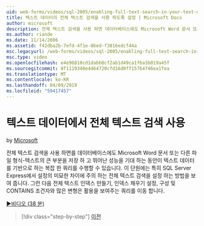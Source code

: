 ```yaml
---
uid: web-forms/videos/sql-2005/enabling-full-text-search-in-your-text-data
title: 텍스트 데이터의 전체 텍스트 검색을 사용 하도록 설정 | Microsoft Docs
author: microsoft
description: 전체 텍스트 검색을 사용 하면 데이터베이스에도 Microsoft Word 문서 또는 다른 파일 형식-텍스트의 큰 부분을 저장 하 고 복잡 한 qu. 수행 수 있습니다...
ms.author: riande
ms.date: 11/14/2006
ms.assetid: f42dba2b-7efd-4f1e-8bed-f3816edcf44a
msc.legacyurl: /web-forms/videos/sql-2005/enabling-full-text-search-in-your-text-data
msc.type: video
ms.openlocfilehash: e4e96810cd1dabb0cf2ab1d49ca1f6a3b019a45f
ms.sourcegitcommit: 0f1119340e4464720cfd16d0ff15764746ea1fea
ms.translationtype: MT
ms.contentlocale: ko-KR
ms.lasthandoff: 04/09/2019
ms.locfileid: "59417457"
---
```

# <a name="enabling-full-text-search-in-your-text-data"></a>텍스트 데이터에서 전체 텍스트 검색 사용

by [Microsoft](https://github.com/microsoft)

전체 텍스트 검색을 사용 하면를 데이터베이스에도 Microsoft Word 문서 또는 다른 파일 형식-텍스트의 큰 부분을 저장 하 고 뛰어난 성능을 기대 하는 동안이 텍스트 데이터를 기반으로 하는 복잡 한 쿼리를 수행할 수 있습니다. 이 단원에는 특히 SQL Server Express에서 설정의 미묘한 차이에 주의 하는 전체 텍스트 검색을 설정 하는 방법을 보여 줍니다. 그런 다음 전체 텍스트 인덱스 만들기, 인덱스 채우기 설정, 구성 및 CONTAINS 조건자와 많은 변형은 활용을 보여주는 쿼리를 이동 합니다.

[&#9654;비디오 (38 분)](https://channel9.msdn.com/Blogs/ASP-NET-Site-Videos/enabling-full-text-search-in-your-text-data)

> [!div class="step-by-step"]
> [이전](creating-and-using-stored-procedures.md)
